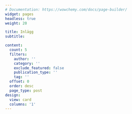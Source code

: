 ```yaml
---
# Documentation: https://wowchemy.com/docs/page-builder/
widget: pages
headless: true
weight: 20

title: Inlägg
subtitle:

content:
  count: 5
  filters:
    author: ''
    category: ''
    exclude_featured: false
    publication_type: ''
    tag: ''
  offset: 0
  order: desc
  page_type: post
design:
  view: card
  columns: '1'
---
```

